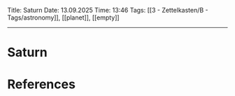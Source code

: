 Title: Saturn
Date: 13.09.2025
Time: 13:46
Tags: [[3 - Zettelkasten/B - Tags/astronomy]], [[planet]], [[empty]]

---
# Saturn



# References